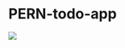 # PERN-todo-app

<img src="https://media.geeksforgeeks.org/wp-content/cdn-uploads/20200402205611/What-is-PERN-Stack.png" />


